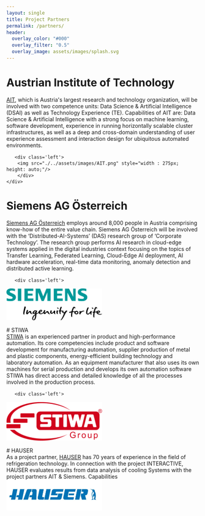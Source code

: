 ```yaml
---
layout: single
title: Project Partners
permalink: /partners/
header:
  overlay_color: "#000"
  overlay_filter: "0.5"
  overlay_image: assets/images/splash.svg
---
```



# Austrian Institute of Technology
<div class='wrapper'>
    <div class='centered'>

<a href="https://www.ait.ac.at/">AIT</a>, which is Austria's largest research and technology organization, will be involved with two competence units: Data Science & Artificial Intelligence (DSAI) as well as Technology Experience (TE). Capabilities of AIT are: Data Science & Artificial Intelligence with a strong focus on machine learning, software development, experience in running horizontally scalable cluster infrastructures, as well as a deep and cross-domain understanding of user experience assessment and interaction design for ubiquitous automated environments.  

       <div class='left'>
 		<img src="./../assets/images/AIT.png" style="width : 275px; height: auto;"/>
        </div>
    </div>
</div>

<p></p>

# Siemens AG Österreich
<div class='wrapper'>
    <div class='centered'>
<a href="https://new.siemens.com/at/de.html">Siemens AG Österreich</a> employs around 8,000 people in Austria comprising know-how of the entire value chain. Siemens AG Österreich will be involved with the ‘Distributed-AI-Systems’ (DAS) research group of ‘Corporate Technology’. The research group performs AI research in cloud-edge systems applied in the digital industries context focusing on the topics of Transfer Learning, Federated Learning, Cloud-Edge AI deployment, AI hardware acceleration, real-time data monitoring, anomaly detection and distributed active learning.

       <div class='left'>
<img src="./../assets/images/Siemens.png" style="width : 250px; height: auto;"/>
        </div>
    </div>
</div>
 <p></p>
# STIWA
<div class='wrapper'>
    <div class='centered'>
<a href="https://www.stiwa.com/">STIWA</a> is an experienced partner in product and high-performance automation. Its core competencies include product and software development for manufacturing automation, supplier production of metal and plastic components, energy-efficient building technology and laboratory automation. As an equipment manufacturer that also uses its own machines for serial production and develops its own automation software STIWA has direct access and detailed knowledge of all the processes involved in the production process.
 
       <div class='left'>
<img src="./../assets/images/STIWA.png" style="width : 250px; height: auto;"/>	
        </div>
    </div>
</div>
<p></p>
# HAUSER


<div class='wrapper'>
    <div class='centered'>
As a project partner, <a href="http://hauser.com/">HAUSER</a> has 70 years of experience in the field of refrigeration technology. In connection with the project INTERACTIVE, HAUSER evaluates results from data analysis of cooling Systems with the project partners AIT & Siemens. Capabilities
       <div class='left'>
<img src="./../assets/images/Hauser2.png" style="width : 250px; height: auto;"/>  
        </div>
    </div>
</div>













